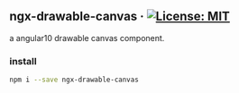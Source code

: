 ## ngx-drawable-canvas &middot; [![License: MIT](https://img.shields.io/badge/License-MIT-blue.svg)](https://github.com/fischer-matthias/ngx-drawable-canvas/LICENSE)
a angular10 drawable canvas component.

### install
```bash
npm i --save ngx-drawable-canvas
```

